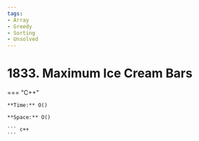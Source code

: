 ```yaml
---
tags:
- Array
- Greedy
- Sorting
- Unsolved
---
```



# 1833. Maximum Ice Cream Bars

=== "C++"

    **Time:** O()

    **Space:** O()

    ``` c++
    ```
